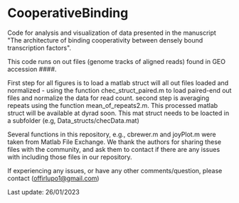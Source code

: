 # CooperativeBinding
Code for analysis and visualization of data presented in the manuscript "The architecture of binding cooperativity between densely bound transcription factors".

This code runs on out files (genome tracks of aligned reads) found in GEO accession  ####.

First step for all figures is to load a matlab struct will all out files loaded and normalized - using the function chec_struct_paired.m to load paired-end out files
and normalize the data for read count. second step is averaging repeats using the function mean_of_repeats2.m.
This processed matlab struct will be available at dyrad soon.
This mat struct needs to be loacted in a subfolder (e.g, Data_structs/checData.mat)

Several functions in this repository, e.g., cbrewer.m and  joyPlot.m were taken from Matlab File Exchange. 
We thank the authors for sharing these files with the community, and ask them to contact if there are any issues with including those files in our repository. 

If experiencing any issues, or have any other comments/question, please contact (offirlupo1@gmail.com) 

Last update: 26/01/2023
